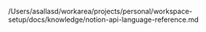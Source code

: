/Users/asallasd/workarea/projects/personal/workspace-setup/docs/knowledge/notion-api-language-reference.md